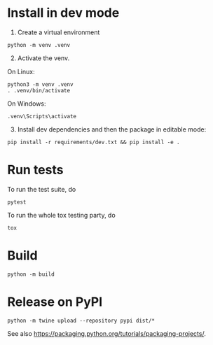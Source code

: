 # Install in dev mode

1. Create a virtual environment

```
python -m venv .venv
```

2. Activate the venv.

On Linux:
```
python3 -m venv .venv
. .venv/bin/activate
```

On Windows:
```
.venv\Scripts\activate
```

3. Install dev dependencies and then the package in editable mode:
```
pip install -r requirements/dev.txt && pip install -e .
```

# Run tests

To run the test suite, do

```
pytest
```

To run the whole tox testing party, do

```
tox
```

# Build

```
python -m build
```

# Release on PyPI

```
python -m twine upload --repository pypi dist/*
```

See also <https://packaging.python.org/tutorials/packaging-projects/>.
